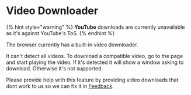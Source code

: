 # Video Downloader

{% hint style="warning" %}
**YouTube** downloads are currently unavailable as it's against YouTube's ToS.
{% endhint %}

The browser currently has a built-in video downloader.

It can't detect all videos. To download a compatible video, go to the page and start playing the video. If it's detected it will show a window asking to download. Otherwise it's not supported.

Please provide help with this feature by providing video downloads that dont work to us so we can fix it in [Feedback](../overview/feedback.md).

